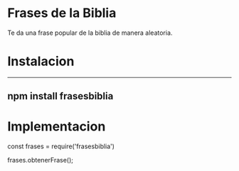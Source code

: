 # Frases de la Biblia
Te da una frase popular de la biblia de manera aleatoria.


# Instalacion
-----------------------------------
 npm install frasesbiblia
------------------------------------



# Implementacion
const frases = require('frasesbiblia')

frases.obtenerFrase();


